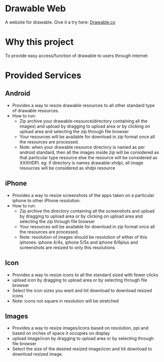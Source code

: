 # Drawable Web
A website for drawable. Give it a try here: [Drawable.co](http://sabhayasaumil.com/archive/drawable.co/)

# Why this project
To provide easy access/function of drawable to users through internet

# Provided Services
## Android
- Provides a way to resize drawable resources to all other standard type of drawable resources. 
- How to run:
  - Zip archive your drawable-resource(directory containing all the images) and upload by dragging to upload area or by clicking on upload area and selecting the zip through file browser
  - Your resources will be available for download in zip format once all the resources are processed.
  - Note: when your drawable resource directory is named as per android standard, then all the images inside zip will be considered as that particular type resource else the resource will be considered as XXXHDPI. eg: if directory is names drawable-xhdpi, all image resources will be considered as xhdpi resource
## iPhone
- Provides a way to resize screenshots of the apps taken on a particular iphone to other iPhone resolution.
- How to run:
  - Zip archive the directory containing all the screenshots and upload by dragging to upload area or by clicking on upload area and selecting the zip through file browser
  - Your resources will be available for download in zip format once all the resources are processed.
  - Note: resolution of images should be resolution of either of this iphones: iphone 4/4s, iphone 5/5s and iphone 6/6plus and screenshots are resized to only this resolutions
## Icon
- Provides a way to resize icons to all the standard sized with fewer clicks
- upload icon by dragging to upload area or by selecting through file browser
- Select the icon sizes you want and hit download to download resized icons
- Note: icons not square in resolution will be stretched
## Images
- Provides a way to resize images/icons based on resolution, ppi and based on inches of space it occupies on display
- upload image/icon by dragging to upload area or by selecting through file browser
- Select the size of the desired resized image/icon and hit download to download resized image.